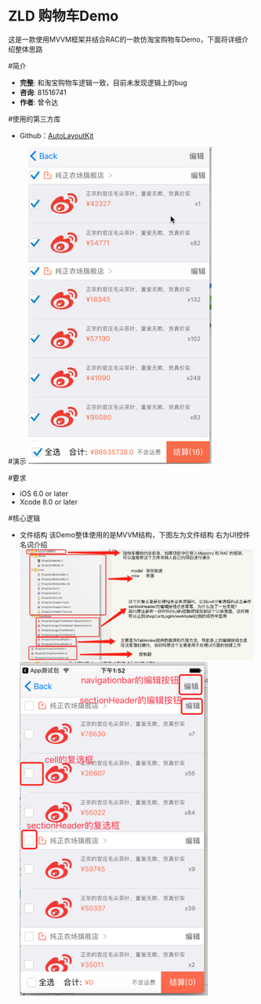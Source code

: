 ZLD 购物车Demo
==============
这是一款使用MVVM框架并结合RAC的一款仿淘宝购物车Demo，下面将详细介绍整体思路

#简介
- **完整**: 和淘宝购物车逻辑一致，目前未发现逻辑上的bug
- **咨询**: 81516741
- **作者**: 曾令达

#使用的第三方库
* Github：[AutoLayoutKit](https://github.com/ReactiveCocoa/ReactiveCocoa)</br>

#演示
<img src = "https://github.com/81516741/RAC_Demo/blob/master/demo_show.gif">

#要求
* iOS 6.0 or later
* Xcode 8.0 or later

#核心逻辑
* 文件结构
  该Demo整体使用的是MVVM结构，下图左为文件结构 右为UI控件名词介绍
<img src = "https://github.com/81516741/RAC_Demo/blob/master/document_introduction.png"><img src = "https://github.com/81516741/RAC_Demo/blob/master/UI_introduction.png">
